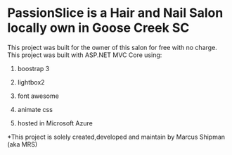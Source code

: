 # PassionSlice is a Hair and Nail Salon locally own in Goose Creek SC
This project was built for the owner of this salon for free with no charge.
This project was built with ASP.NET MVC Core using:

1. boostrap 3

2. lightbox2

3. font awesome

4. animate css

5. hosted in Microsoft Azure

*This project is solely created,developed and maintain by Marcus Shipman  (aka MRS)
